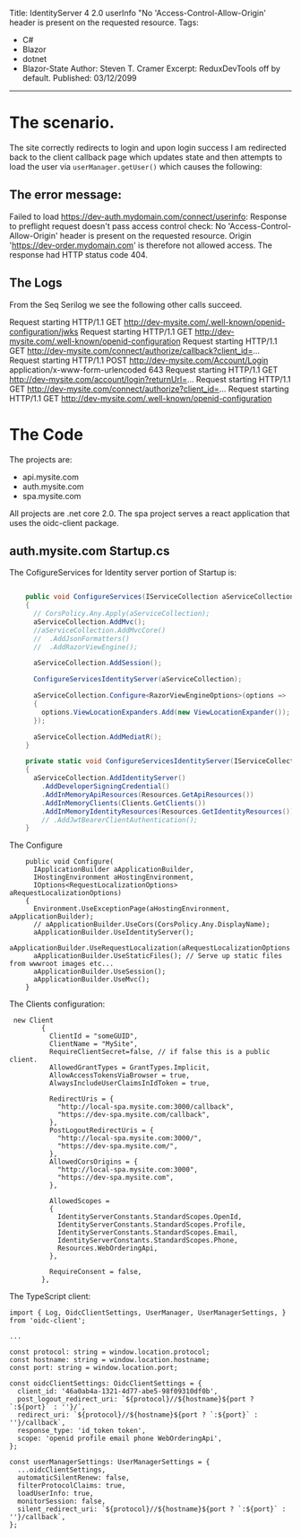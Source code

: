 Title: IdentityServer 4 2.0 userInfo "No 'Access-Control-Allow-Origin' header is present on the requested resource.
Tags: 
  - C# 
  - Blazor 
  - dotnet 
  - Blazor-State
Author: Steven T. Cramer
Excerpt: ReduxDevTools off by default. 
Published: 03/12/2099
---
# The scenario.
The site correctly redirects to login and upon login success I am redirected back to the client callback page which updates state and then attempts to load the user via `userManager.getUser()`
which causes the following:

## The error message:
Failed to load https://dev-auth.mydomain.com/connect/userinfo: Response to preflight request doesn't pass access control check: No 'Access-Control-Allow-Origin' header is present on the requested resource. Origin 'https://dev-order.mydomain.com' is therefore not allowed access. The response had HTTP status code 404.

## The Logs

From the Seq Serilog we see the following other calls succeed.

Request starting HTTP/1.1 GET http://dev-mysite.com/.well-known/openid-configuration/jwks
Request starting HTTP/1.1 GET http://dev-mysite.com/.well-known/openid-configuration
Request starting HTTP/1.1 GET http://dev-mysite.com/connect/authorize/callback?client_id=...
Request starting HTTP/1.1 POST http://dev-mysite.com/Account/Login application/x-www-form-urlencoded 643
Request starting HTTP/1.1 GET http://dev-mysite.com/account/login?returnUrl=...
Request starting HTTP/1.1 GET http://dev-mysite.com/connect/authorize?client_id=...
Request starting HTTP/1.1 GET http://dev-mysite.com/.well-known/openid-configuration

# The Code

The projects are:

* api.mysite.com
* auth.mysite.com
* spa.mysite.com

All projects are .net core 2.0.  The spa project serves a react application that uses the oidc-client package.

## auth.mysite.com Startup.cs
The CofigureServices for Identity server portion of Startup is:
```csharp

    public void ConfigureServices(IServiceCollection aServiceCollection)
    {
      // CorsPolicy.Any.Apply(aServiceCollection);
      aServiceCollection.AddMvc();
      //aServiceCollection.AddMvcCore()
      //  .AddJsonFormatters()
      //  .AddRazorViewEngine();

      aServiceCollection.AddSession();

      ConfigureServicesIdentityServer(aServiceCollection);

      aServiceCollection.Configure<RazorViewEngineOptions>(options =>
      {
        options.ViewLocationExpanders.Add(new ViewLocationExpander());
      });

      aServiceCollection.AddMediatR();
    }

    private static void ConfigureServicesIdentityServer(IServiceCollection aServiceCollection)
    {
      aServiceCollection.AddIdentityServer()
        .AddDeveloperSigningCredential()
        .AddInMemoryApiResources(Resources.GetApiResources())
        .AddInMemoryClients(Clients.GetClients())
        .AddInMemoryIdentityResources(Resources.GetIdentityResources())
        // .AddJwtBearerClientAuthentication();
    }
```
The Configure 

```
    public void Configure(
      IApplicationBuilder aApplicationBuilder,
      IHostingEnvironment aHostingEnvironment,
      IOptions<RequestLocalizationOptions> aRequestLocalizationOptions)
    {
      Environment.UseExceptionPage(aHostingEnvironment, aApplicationBuilder);
      // aApplicationBuilder.UseCors(CorsPolicy.Any.DisplayName);
      aApplicationBuilder.UseIdentityServer();
      aApplicationBuilder.UseRequestLocalization(aRequestLocalizationOptions.Value);
      aApplicationBuilder.UseStaticFiles(); // Serve up static files from wwwroot images etc...
      aApplicationBuilder.UseSession();
      aApplicationBuilder.UseMvc();
    }
```
The Clients configuration:

```
 new Client
        {
          ClientId = "someGUID",
          ClientName = "MySite",
          RequireClientSecret=false, // if false this is a public client.
          AllowedGrantTypes = GrantTypes.Implicit,
          AllowAccessTokensViaBrowser = true,
          AlwaysIncludeUserClaimsInIdToken = true,

          RedirectUris = {
            "http://local-spa.mysite.com:3000/callback",
            "https://dev-spa.mysite.com/callback",
          },
          PostLogoutRedirectUris = {
            "http://local-spa.mysite.com:3000/",
            "https://dev-spa.mysite.com/",
          },
          AllowedCorsOrigins = {
            "http://local-spa.mysite.com:3000",
            "https://dev-spa.mysite.com",
          },

          AllowedScopes =
          {
            IdentityServerConstants.StandardScopes.OpenId,
            IdentityServerConstants.StandardScopes.Profile,
            IdentityServerConstants.StandardScopes.Email,
            IdentityServerConstants.StandardScopes.Phone,
            Resources.WebOrderingApi,
          },

          RequireConsent = false,
        },
```
The TypeScript client:

```
import { Log, OidcClientSettings, UserManager, UserManagerSettings, } from 'oidc-client';

...

const protocol: string = window.location.protocol;
const hostname: string = window.location.hostname;
const port: string = window.location.port;

const oidcClientSettings: OidcClientSettings = {
  client_id: '46a0ab4a-1321-4d77-abe5-98f09310df0b',
  post_logout_redirect_uri: `${protocol}//${hostname}${port ? `:${port}` : ''}/`,
  redirect_uri: `${protocol}//${hostname}${port ? `:${port}` : ''}/callback`,
  response_type: 'id_token token',
  scope: 'openid profile email phone WebOrderingApi',
};

const userManagerSettings: UserManagerSettings = {
  ...oidcClientSettings,
  automaticSilentRenew: false,
  filterProtocolClaims: true,
  loadUserInfo: true,
  monitorSession: false,
  silent_redirect_uri: `${protocol}//${hostname}${port ? `:${port}` : ''}/callback`,
};

```
